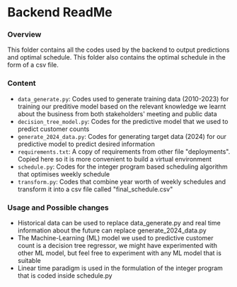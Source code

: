# Backend ReadMe

### Overview
This folder contains all the codes used by the backend to output predictions and optimal schedule. 
This folder also contains the optimal schedule in the form of a csv file.

### Content
- `data_generate.py`: Codes used to generate training data (2010-2023) for training our preditive model based on the relevant knowledge we learnt about the business from both stakeholders' meeting and public data
- `decision_tree_model.py`: Codes for the predictive model that we used to predict customer counts
- `generate_2024_data.py`: Codes for generating target data (2024) for our predictive model to predict desired information
- `requirements.txt`: A copy of requirements from other file "deployments". Copied here so it is more convenient to build a virtual environment
- `schedule.py`: Codes for the integer program based scheduling algorithm that optimises weekly schedule
- `transform.py`: Codes that combine year worth of weekly schedules and transform it into a csv file called "final_schedule.csv"

### Usage and Possible changes
- Historical data can be used to replace data_generate.py and real time information about the future can replace generate_2024_data.py
- The Machine-Learning (ML) model we used to predictive customer count is a decision tree regressor, we might have experimented with other ML model, but feel free to experiment with any ML model that is suitable
- Linear time paradigm is used in the formulation of the integer program that is coded inside schedule.py
